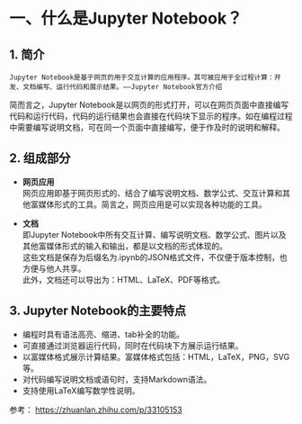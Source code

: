 # 一、什么是Jupyter Notebook？

## 1. 简介

```
Jupyter Notebook是基于网页的用于交互计算的应用程序。其可被应用于全过程计算：开发、文档编写、运行代码和展示结果。——Jupyter Notebook官方介绍
```

简而言之，Jupyter Notebook是以网页的形式打开，可以在网页页面中直接编写代码和运行代码，代码的运行结果也会直接在代码块下显示的程序。如在编程过程中需要编写说明文档，可在同一个页面中直接编写，便于作及时的说明和解释。

## 2. 组成部分

+ **网页应用**  
网页应用即基于网页形式的、结合了编写说明文档、数学公式、交互计算和其他富媒体形式的工具。简言之，网页应用是可以实现各种功能的工具。

+ **文档**  
即Jupyter Notebook中所有交互计算、编写说明文档、数学公式、图片以及其他富媒体形式的输入和输出，都是以文档的形式体现的。  
这些文档是保存为后缀名为.ipynb的JSON格式文件，不仅便于版本控制，也方便与他人共享。  
此外，文档还可以导出为：HTML、LaTeX、PDF等格式。  

## 3. Jupyter Notebook的主要特点

+ 编程时具有语法高亮、缩进、tab补全的功能。
+ 可直接通过浏览器运行代码，同时在代码块下方展示运行结果。
+  以富媒体格式展示计算结果。富媒体格式包括：HTML，LaTeX，PNG，SVG等。
+ 对代码编写说明文档或语句时，支持Markdown语法。
+ 支持使用LaTeX编写数学性说明。



参考： https://zhuanlan.zhihu.com/p/33105153
